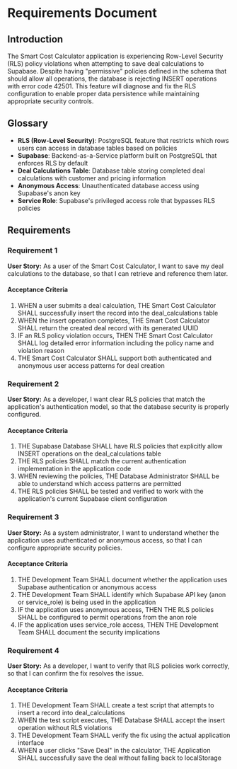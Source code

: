 # Requirements Document

## Introduction

The Smart Cost Calculator application is experiencing Row-Level Security (RLS) policy violations when attempting to save deal calculations to Supabase. Despite having "permissive" policies defined in the schema that should allow all operations, the database is rejecting INSERT operations with error code 42501. This feature will diagnose and fix the RLS configuration to enable proper data persistence while maintaining appropriate security controls.

## Glossary

- **RLS (Row-Level Security)**: PostgreSQL feature that restricts which rows users can access in database tables based on policies
- **Supabase**: Backend-as-a-Service platform built on PostgreSQL that enforces RLS by default
- **Deal Calculations Table**: Database table storing completed deal calculations with customer and pricing information
- **Anonymous Access**: Unauthenticated database access using Supabase's anon key
- **Service Role**: Supabase's privileged access role that bypasses RLS policies

## Requirements

### Requirement 1

**User Story:** As a user of the Smart Cost Calculator, I want to save my deal calculations to the database, so that I can retrieve and reference them later.

#### Acceptance Criteria

1. WHEN a user submits a deal calculation, THE Smart Cost Calculator SHALL successfully insert the record into the deal_calculations table
2. WHEN the insert operation completes, THE Smart Cost Calculator SHALL return the created deal record with its generated UUID
3. IF an RLS policy violation occurs, THEN THE Smart Cost Calculator SHALL log detailed error information including the policy name and violation reason
4. THE Smart Cost Calculator SHALL support both authenticated and anonymous user access patterns for deal creation

### Requirement 2

**User Story:** As a developer, I want clear RLS policies that match the application's authentication model, so that the database security is properly configured.

#### Acceptance Criteria

1. THE Supabase Database SHALL have RLS policies that explicitly allow INSERT operations on the deal_calculations table
2. THE RLS policies SHALL match the current authentication implementation in the application code
3. WHEN reviewing the policies, THE Database Administrator SHALL be able to understand which access patterns are permitted
4. THE RLS policies SHALL be tested and verified to work with the application's current Supabase client configuration

### Requirement 3

**User Story:** As a system administrator, I want to understand whether the application uses authenticated or anonymous access, so that I can configure appropriate security policies.

#### Acceptance Criteria

1. THE Development Team SHALL document whether the application uses Supabase authentication or anonymous access
2. THE Development Team SHALL identify which Supabase API key (anon or service_role) is being used in the application
3. IF the application uses anonymous access, THEN THE RLS policies SHALL be configured to permit operations from the anon role
4. IF the application uses service_role access, THEN THE Development Team SHALL document the security implications

### Requirement 4

**User Story:** As a developer, I want to verify that RLS policies work correctly, so that I can confirm the fix resolves the issue.

#### Acceptance Criteria

1. THE Development Team SHALL create a test script that attempts to insert a record into deal_calculations
2. WHEN the test script executes, THE Database SHALL accept the insert operation without RLS violations
3. THE Development Team SHALL verify the fix using the actual application interface
4. WHEN a user clicks "Save Deal" in the calculator, THE Application SHALL successfully save the deal without falling back to localStorage
